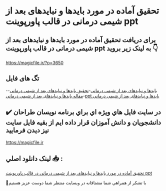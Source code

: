 # تحقیق آماده در مورد بایدها و نبایدهای بعد از شیمی درمانی در قالب پاورپوینت ppt

## برای دریافت تحقیق آماده در مورد بایدها و نبایدهای بعد از شیمی درمانی در قالب پاورپوینت ppt به لینک زیر بروید 👇

https://magicfile.ir/?p=3650

## تگ های فایل

-[بایدها و نبایدهای بعد از شیمی درمانی](https://magicfile.ir/product/%d8%aa%d8%ad%d9%82%db%8c%d9%82-%d8%a8%d8%a7%db%8c%d8%af%d9%87%d8%a7-%d9%88-%d9%86%d8%a8%d8%a7%db%8c%d8%af%d9%87%d8%a7%db%8c-%d8%a8%d8%b9%d8%af-%d8%a7%d8%b2-%d8%b4%db%8c%d9%85%db%8c-%d8%af%d8%b1%d9%85%d8%a7%d9%86%db%8c-%d9%be%d8%a7%d9%88%d8%b1%d9%be%d9%88%db%8c%d9%86%d8%aa/)-[تحقیق بایدها و نبایدهای بعد از شیمی درمانی](https://magicfile.ir/product/%d8%aa%d8%ad%d9%82%db%8c%d9%82-%d8%a8%d8%a7%db%8c%d8%af%d9%87%d8%a7-%d9%88-%d9%86%d8%a8%d8%a7%db%8c%d8%af%d9%87%d8%a7%db%8c-%d8%a8%d8%b9%d8%af-%d8%a7%d8%b2-%d8%b4%db%8c%d9%85%db%8c-%d8%af%d8%b1%d9%85%d8%a7%d9%86%db%8c-%d9%be%d8%a7%d9%88%d8%b1%d9%be%d9%88%db%8c%d9%86%d8%aa/)-[مقاله بایدها و نبایدهای بعد از شیمی درمانی](https://magicfile.ir/product/%d8%aa%d8%ad%d9%82%db%8c%d9%82-%d8%a8%d8%a7%db%8c%d8%af%d9%87%d8%a7-%d9%88-%d9%86%d8%a8%d8%a7%db%8c%d8%af%d9%87%d8%a7%db%8c-%d8%a8%d8%b9%d8%af-%d8%a7%d8%b2-%d8%b4%db%8c%d9%85%db%8c-%d8%af%d8%b1%d9%85%d8%a7%d9%86%db%8c-%d9%be%d8%a7%d9%88%d8%b1%d9%be%d9%88%db%8c%d9%86%d8%aa/)-[ppt بایدها و نبایدهای بعد از شیمی درمانی](https://magicfile.ir/product/%d8%aa%d8%ad%d9%82%db%8c%d9%82-%d8%a8%d8%a7%db%8c%d8%af%d9%87%d8%a7-%d9%88-%d9%86%d8%a8%d8%a7%db%8c%d8%af%d9%87%d8%a7%db%8c-%d8%a8%d8%b9%d8%af-%d8%a7%d8%b2-%d8%b4%db%8c%d9%85%db%8c-%d8%af%d8%b1%d9%85%d8%a7%d9%86%db%8c-%d9%be%d8%a7%d9%88%d8%b1%d9%be%d9%88%db%8c%d9%86%d8%aa/)

## ✔️ در سايت فايل هاي ويژه اي براي برنامه نويسان طراحان دانشجويان و دانش آموزان قرار داده ايم از بقيه فايل سايت نيز ديدن فرماييد

https://magicfile.ir


## لينک دانلود اصلي 📥 :

[تحقیق آماده در مورد بایدها و نبایدهای بعد از شیمی درمانی در قالب پاورپوینت ppt](https://magicfile.ir/product/%d8%aa%d8%ad%d9%82%db%8c%d9%82-%d8%a8%d8%a7%db%8c%d8%af%d9%87%d8%a7-%d9%88-%d9%86%d8%a8%d8%a7%db%8c%d8%af%d9%87%d8%a7%db%8c-%d8%a8%d8%b9%d8%af-%d8%a7%d8%b2-%d8%b4%db%8c%d9%85%db%8c-%d8%af%d8%b1%d9%85%d8%a7%d9%86%db%8c-%d9%be%d8%a7%d9%88%d8%b1%d9%be%d9%88%db%8c%d9%86%d8%aa/) 


🙏با تشکر از همراهي شما مشتاقانه در وبسایت منتظر شما دوست عزیز هستیم

